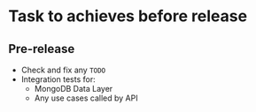 # Task to achieves before release

## Pre-release

- Check and fix any ```TODO```
- Integration tests for:
  - MongoDB Data Layer
  - Any use cases called by API